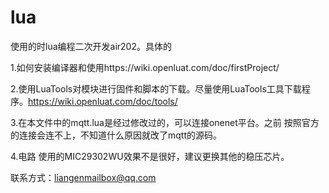 # lua
使用的时lua编程二次开发air202。具体的

1.如何安装编译器和使用https://wiki.openluat.com/doc/firstProject/

2.使用LuaTools对模块进行固件和脚本的下载。尽量使用LuaTools工具下载程序。https://wiki.openluat.com/doc/tools/

3.在本文件中的mqtt.lua是经过修改过的，可以连接onenet平台。之前 按照官方的连接会连不上，不知道什么原因就改了mqtt的源码。

4.电路 使用的MIC29302WU效果不是很好，建议更换其他的稳压芯片。

联系方式：liangenmailbox@qq.com
